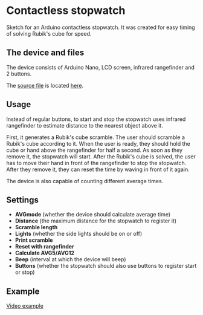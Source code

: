 # Contactless stopwatch

Sketch for an Arduino contactless stopwatch. It was created for easy timing of solving Rubik's cube for speed.

## The device and files

The device consists of Arduino Nano, LCD screen, infrared rangefinder and 2 buttons.

The [source file](https://github.com/Petr1Furious/contactless-stopwatch/blob/main/contactless_stopwatch/contactless_stopwatch.ino) is located [here](https://github.com/Petr1Furious/contactless-stopwatch/blob/main/contactless_stopwatch).

## Usage

Instead of regular buttons, to start and stop the stopwatch uses infrared rangefinder to estimate distance to the nearest object above it.

First, it generates a Rubik's cube scramble. The user should scramble a Rubik's cube according to it. When the user is ready, they should hold the cube or hand above the rangefinder for half a second. As soon as they remove it, the stopwatch will start. After the Rubik's cube is solved, the user has to move their hand in front of the rangefinder to stop the stopwatch. After they remove it, they can reset the time by waving in front of it again.

The device is also capable of counting different average times.

## Settings

- **AVGmode** (whether the device should calculate average time)
- **Distance** (the maximum distance for the stopwatch to register it)
- **Scramble length**
- **Lights** (whether the side lights should be on or off)
- **Print scramble**
- **Reset with rangefinder**
- **Calculate AVG5/AVG12**
- **Beep** (interval at which the device will beep)
- **Buttons** (whether the stopwatch should also use buttons to register start or stop)

## Example

[Video example](https://drive.google.com/file/d/1IDDDfMxg3gMu3BhMweaLgeMKTUUtbX27/view?usp=sharing)
